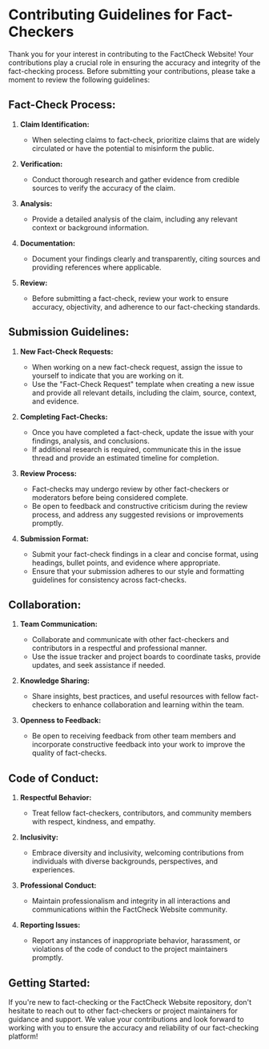 # Contributing Guidelines for Fact-Checkers

Thank you for your interest in contributing to the FactCheck Website! Your contributions play a crucial role in ensuring the accuracy and integrity of the fact-checking process. Before submitting your contributions, please take a moment to review the following guidelines:

## Fact-Check Process:

1. **Claim Identification:**
   - When selecting claims to fact-check, prioritize claims that are widely circulated or have the potential to misinform the public.

2. **Verification:**
   - Conduct thorough research and gather evidence from credible sources to verify the accuracy of the claim.

3. **Analysis:**
   - Provide a detailed analysis of the claim, including any relevant context or background information.

4. **Documentation:**
   - Document your findings clearly and transparently, citing sources and providing references where applicable.

5. **Review:**
   - Before submitting a fact-check, review your work to ensure accuracy, objectivity, and adherence to our fact-checking standards.

## Submission Guidelines:

1. **New Fact-Check Requests:**
   - When working on a new fact-check request, assign the issue to yourself to indicate that you are working on it.
   - Use the "Fact-Check Request" template when creating a new issue and provide all relevant details, including the claim, source, context, and evidence.

2. **Completing Fact-Checks:**
   - Once you have completed a fact-check, update the issue with your findings, analysis, and conclusions.
   - If additional research is required, communicate this in the issue thread and provide an estimated timeline for completion.

3. **Review Process:**
   - Fact-checks may undergo review by other fact-checkers or moderators before being considered complete.
   - Be open to feedback and constructive criticism during the review process, and address any suggested revisions or improvements promptly.

4. **Submission Format:**
   - Submit your fact-check findings in a clear and concise format, using headings, bullet points, and evidence where appropriate.
   - Ensure that your submission adheres to our style and formatting guidelines for consistency across fact-checks.

## Collaboration:

1. **Team Communication:**
   - Collaborate and communicate with other fact-checkers and contributors in a respectful and professional manner.
   - Use the issue tracker and project boards to coordinate tasks, provide updates, and seek assistance if needed.

2. **Knowledge Sharing:**
   - Share insights, best practices, and useful resources with fellow fact-checkers to enhance collaboration and learning within the team.

3. **Openness to Feedback:**
   - Be open to receiving feedback from other team members and incorporate constructive feedback into your work to improve the quality of fact-checks.

## Code of Conduct:

1. **Respectful Behavior:**
   - Treat fellow fact-checkers, contributors, and community members with respect, kindness, and empathy.

2. **Inclusivity:**
   - Embrace diversity and inclusivity, welcoming contributions from individuals with diverse backgrounds, perspectives, and experiences.

3. **Professional Conduct:**
   - Maintain professionalism and integrity in all interactions and communications within the FactCheck Website community.

4. **Reporting Issues:**
   - Report any instances of inappropriate behavior, harassment, or violations of the code of conduct to the project maintainers promptly.

## Getting Started:

If you're new to fact-checking or the FactCheck Website repository, don't hesitate to reach out to other fact-checkers or project maintainers for guidance and support. We value your contributions and look forward to working with you to ensure the accuracy and reliability of our fact-checking platform!

